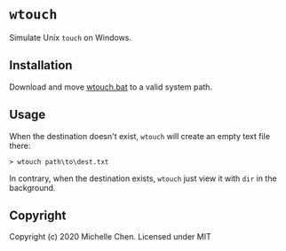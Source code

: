 # `wtouch`

Simulate Unix `touch` on Windows.

## Installation

Download and move [wtouch.bat](/wtouch.bat) to a valid system path.

## Usage

When the destination doesn't exist, `wtouch` will create an empty text file there:

```
> wtouch path\to\dest.txt
```

In contrary, when the destination exists, `wtouch` just view it with `dir` in the background.

## Copyright

Copyright (c) 2020 Michelle Chen. Licensed under MIT
